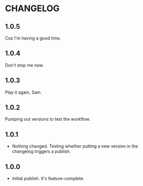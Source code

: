 # CHANGELOG

## 1.0.5

Coz I'm having a good time.

## 1.0.4

Don't stop me now.

## 1.0.3

Play it again, Sam.

## 1.0.2

Pumping out versions to test the workflow.

## 1.0.1

- Nothing changed. Testing whether putting a new version in the changelog triggers a publish.

## 1.0.0

- Initial publish. It's feature-complete.
